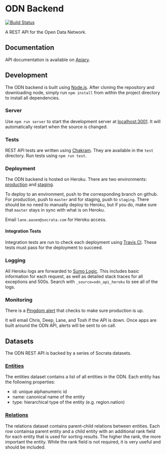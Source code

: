 # ODN Backend

[![Build Status](https://travis-ci.org/socrata/odn-backend.svg?branch=master)](https://travis-ci.org/socrata/odn-backend)

A REST API for the Open Data Network.

## Documentation

API documentation is available on [Apiary](http://docs.odn.apiary.io/).

## Development

The ODN backend is built using [Node.js](https://nodejs.org/).
After cloning the repository and downloading node,
simply run `npm install` from within the project directory
to install all dependencies.

### Server

Use `npm run server` to start the development
server at [localhost:3001](http://localhost:3001/).
It will automatically restart when the source is changed.

### Tests

REST API tests are written using [Chakram](https://github.com/dareid/chakram).
They are available in the `test` directory.
Run tests using `npm run test`.

### Deployment

The ODN backend is hosted on Heroku.
There are two environments:
[production](http://odn-backend.herokuapp.com/) and
[staging](http://odn-backend-staging.herokuapp.com/).

To deploy to an environment, push to the corresponding branch on github.
For production, push to `master` and for staging, push to `staging`.
There should be no need to manually deploy to Heroku,
but if you do, make sure that `master` stays in sync with what is
on Heroku.

Email `lane.aasen@socrata.com` for Heroku access.

#### Integration Tests

Integration tests are run to check each deployment using
[Travis CI](https://travis-ci.org/socrata/odn-backend).
These tests must pass for the deployment to succeed.

### Logging

All Heroku logs are forwarded to [Sumo Logic](https://www.sumologic.com/).
This includes basic information for each request,
as well as detailed stack traces for all exceptions and 500s.
Search with `_source=odn_api_heroku` to see all of the logs.

### Monitoring

There is a [Pingdom alert](https://my.pingdom.com/reports/uptime#check=2202319)
that checks to make sure production is up.

It will email Chris, Deep, Lane, and Tosh if the API is down.
Once apps are built around the ODN API, alerts will be sent to on call.

## Datasets

The ODN REST API is backed by a series of Socrata datasets.

### [Entities](https://dev.socrata.com/foundry/odn.data.socrata.com/kksg-4m3m)

The entities dataset contains a list of all entities in the ODN.
Each entity has the following properties:
 - id: unique alphanumeric id
 - name: canonical name of the entity
 - type: hierarchical type of the entity (e.g. region.nation)

### [Relations](https://dev.socrata.com/foundry/odn.data.socrata.com/dc4t-zwj5)

The relations dataset contains parent-child relations between entities.
Each row containsa parent entity and a child entity with an additional
rank field for each entity that is used for sorting results.
The higher the rank, the more important the entity.
While the rank field is not required, it is very useful and should
be included.

